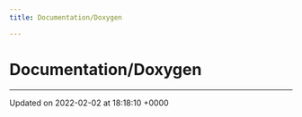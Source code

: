 ```yaml
---
title: Documentation/Doxygen

---
```


# Documentation/Doxygen








-------------------------------

Updated on 2022-02-02 at 18:18:10 +0000
